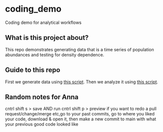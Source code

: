 # coding_demo
Coding demo for analytical workflows

## What is this project about?
This repo demonstrates generating data that is a time series of population abundances and testing for density dependence.

## Guide to this repo
First we generate data using [this script](code\generate_data.R).
Then we analyze it using [this script](code\dd_analysis.R).


## Random notes for Anna
cntrl shift s > save AND run
cntrl shift p > preview
if you want to redo a pull request/change/merge etc,go to your past commits, go to where you liked your code, download & open it, then make a new commit to main with what your previous good code looked like
